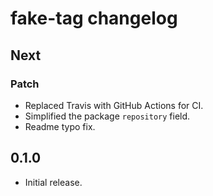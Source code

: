 # fake-tag changelog

## Next

### Patch

* Replaced Travis with GitHub Actions for CI.
* Simplified the package `repository` field.
* Readme typo fix.

## 0.1.0

* Initial release.
